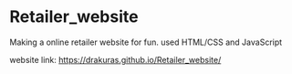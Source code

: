 # Retailer_website
Making a online retailer website for fun. used HTML/CSS and JavaScript

website link: https://drakuras.github.io/Retailer_website/
